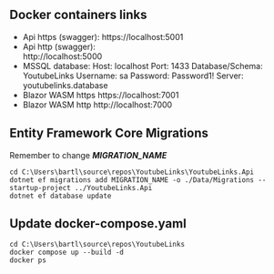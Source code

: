 ## Docker containers links
- Api https (swagger): 
	https://localhost:5001
- Api http (swagger):  
	http://localhost:5000
- MSSQL database:
	Host: localhost 
	Port: 1433 
	Database/Schema: YoutubeLinks
	Username: sa
	Password: Password1!
	Server: youtubelinks.database
- Blazor WASM https
	https://localhost:7001
- Blazor WASM http
	http://localhost:7000

## Entity Framework Core Migrations
Remember to change ***MIGRATION_NAME*** 
``` 
cd C:\Users\bartl\source\repos\YoutubeLinks\YoutubeLinks.Api
dotnet ef migrations add MIGRATION_NAME -o ./Data/Migrations --startup-project ../YoutubeLinks.Api
dotnet ef database update
```

## Update docker-compose.yaml
``` 
cd C:\Users\bartl\source\repos\YoutubeLinks
docker compose up --build -d
docker ps
``` 